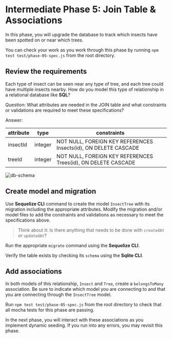 # Intermediate Phase 5: Join Table & Associations

In this phase, you will upgrade the database to track which insects have been
spotted on or near which trees.

You can check your work as you work through this phase by running `npm test test/phase-05-spec.js` from the root directory.

## Review the requirements

Each type of insect can be seen near any type of tree, and each tree could have
multiple insects nearby. How do you model this type of relationship in a
relational database like **SQL**?

Question: What attributes are needed in the JOIN table and what constraints or
validations are required to meet these specifications?

Answer:

| attribute | type    | constraints                                                   |
| --------- | ------- | ------------------------------------------------------------- |
| insectId  | integer | NOT NULL, FOREIGN KEY REFERENCES Insects(id), ON DELETE CASCADE |
| treeId    | integer | NOT NULL, FOREIGN KEY REFERENCES Trees(id), ON DELETE CASCADE |

![db-schema]

## Create model and migration

Use **Sequelize CLI** command to create the model `InsectTree` with its
migration including the appropriate attributes. Modify the migration and/or
model files to add the constraints and validations as necessary to meet the
specifications above.

> Think about it: Is there anything that needs to be done with `createdAt` or
> `updatedAt`?

Run the appropriate `migrate` command using the **Sequelize CLI**.

Verify the table exists by checking its `schema` using the **Sqlite CLI**.

## Add associations

In both models of this relationship, `Insect` and `Tree`, create a
`belongsToMany` association. Be sure to indicate which model you are connecting
to and that you are connecting through the `InsectTree` model.

Run  `npm test test/phase-05-spec.js` from the root directory to check that all mocha
tests for this phase are passing.

In the next phase, you will interact with these associations as you implement
dynamic seeding. If you run into any errors, you may revisit this phase.

[db-schema]: https://appacademy-open-assets.s3.us-west-1.amazonaws.com/Modular-Curriculum/content/week-11/practices/Trees-Insects-db-schema.png